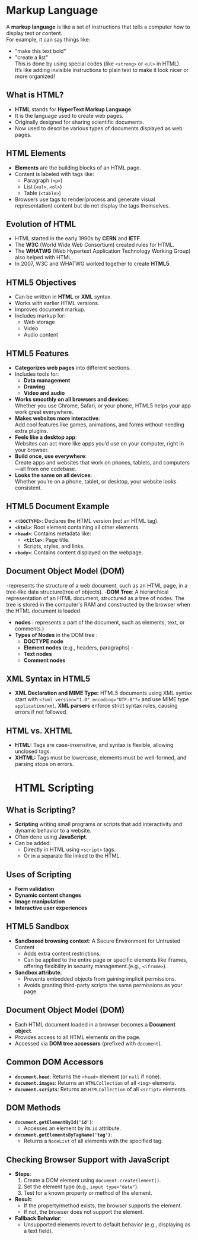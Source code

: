 
# Markup Language 
A **markup language** is like a set of instructions that tells a computer how to display text or content.   
For example, it can say things like:  
- "make this text bold"  
- "create a list"   
This is done by using special codes (like `<strong>` or `<ul>` in HTML).   
It’s like adding invisible instructions to plain text to make it look nicer or more organized!

## What is HTML?
- **HTML** stands for **HyperText Markup Language**.
- It is the language used to create web pages.
- Originally designed for sharing scientific documents.
- Now used to describe various types of documents displayed as web pages.

## HTML Elements
- **Elements** are the building blocks of an HTML page.
- Content is labeled with tags like:
  - Paragraph (`<p>`)
  - List (`<ul>`, `<ol>`)
  - Table (`<table>`)
- Browsers use tags to render(process and generate visual representation) content but do not display the tags themselves.

## Evolution of HTML  
- HTML started in the early 1990s by **CERN** and **IETF**.  
- The **W3C** (World Wide Web Consortium) created rules for HTML.  
- The **WHATWG** (Web Hypertext Application Technology Working Group) also helped with HTML.  
- In 2007, W3C and WHATWG worked together to create **HTML5**.

## HTML5 Objectives
- Can be written in **HTML** or **XML** syntax.
- Works with earlier HTML versions.
- Improves document markup.
- Includes markup for:
  - Web storage
  - Video
  - Audio content
## HTML5 Features
- **Categorizes web pages** into different sections.
- Includes tools for:
  - **Data management**
  - **Drawing**
  - **Video and audio** 
- **Works smoothly on all browsers and devices**:  
  Whether you use Chrome, Safari, or your phone, HTML5 helps your app work great everywhere.  
- **Makes websites more interactive**:  
  Add cool features like games, animations, and forms without needing extra plugins.  
- **Feels like a desktop app**:  
  Websites can act more like apps you’d use on your computer, right in your browser.  
- **Build once, use everywhere**:  
  Create apps and websites that work on phones, tablets, and computers—all from one codebase.  
- **Looks the same on all devices**:  
  Whether you’re on a phone, tablet, or desktop, your website looks consistent.

## HTML5 Document Example
- **`<!DOCTYPE>`**: Declares the HTML version (not an HTML tag).
- **`<html>`**: Root element containing all other elements.
- **`<head>`**: Contains metadata like:
  - **`<title>`**: Page title.
  - Scripts, styles, and links.
- **`<body>`**: Contains content displayed on the webpage.

## Document Object Model (DOM)
-represents the structure of a web document, such as an HTML page, in a tree-like data structure(tree of objects).
-**DOM Tree**: A hierarchical representation of an HTML document, structured as a tree of nodes. The tree is stored in the computer's RAM and constructed by the browser when the HTML document is loaded.
- **nodes** : represents a part of the document, such as elements, text, or comments.)
- **Types of Nodes** in the DOM tree :
  - **DOCTYPE node** 
  - **Element nodes** (e.g., headers, paragraphs) - 
  - **Text nodes** 
  - **Comment nodes** 

## XML Syntax in HTML5
- **XML Declaration and MIME Type:** HTML5 documents using XML syntax start with `<?xml version="1.0" encoding="UTF-8"?>` and use MIME type `application/xml`. **XML parsers** enforce strict syntax rules, causing errors if not followed.

## HTML vs. XHTML
- **HTML:** Tags are case-insensitive, and syntax is flexible, allowing unclosed tags.
- **XHTML:** Tags must be lowercase, elements must be well-formed, and parsing stops on errors.
  # HTML Scripting

## What is Scripting?
- **Scripting** writing small programs or scripts that add interactivity and dynamic behavior to a website.
- Often done using **JavaScript**.
- Can be added:
  - Directly in HTML using `<script>` tags.
  - Or in a separate file linked to the HTML.

## Uses of Scripting
- **Form validation**
- **Dynamic content changes**
- **Image manipulation**
- **Interactive user experiences**

## HTML5 Sandbox
- **Sandboxed browsing context**:  A Secure Environment for Untrusted Content
  - Adds extra content restrictions.
  - Can be applied to the entire page or specific elements like iframes, offering flexibility in security management.(e.g., `<iframe>`).
- **Sandbox attribute**:
  - Prevents embedded objects from gaining implicit permissions.
  - Avoids granting third-party scripts the same permissions as your page.

## Document Object Model (DOM)
- Each HTML document loaded in a browser becomes a **Document object**.
- Provides access to all HTML elements on the page.
- Accessed via **DOM tree accessors** (prefixed with `document`).

## Common DOM Accessors
- **`document.head`**: Returns the `<head>` element (or `null` if none).
- **`document.images`**: Returns an `HTMLCollection` of all `<img>` elements.
- **`document.scripts`**: Returns an `HTMLCollection` of all `<script>` elements.

## DOM Methods
- **`document.getElementById('id')`**:
  - Accesses an element by its `id` attribute.
- **`document.getElementsByTagName('tag')`**:
  - Returns a `NodeList` of all elements with the specified tag.
## Checking Browser Support with JavaScript
- **Steps**:
  1. Create a DOM element using `document.createElement()`.
  2. Set the element type (e.g., `input type="date"`).
  3. Test for a known property or method of the element.
- **Result**:
  - If the property/method exists, the browser supports the element.
  - If not, the browser does not support the element.
- **Fallback Behavior**:
  - Unsupported elements revert to default behavior (e.g., displaying as a text field).
    
